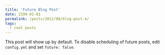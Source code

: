 ```yaml
---
title: 'Future Blog Post'
date: 2199-01-01
permalink: /posts/2012/08/blog-post-4/
tags:
  - cool posts
---
```


This post will show up by default. To disable scheduling of future posts, edit `config.yml` and set `future: false`. 
